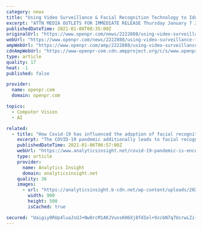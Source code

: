 ```yaml
---
category: news
title: "Using Video Surveillance & Facial Recognition Technology to Identify Individuals Involved In Attack on U.S. Capitol"
excerpt: "ATTN MEDIA OUTLETS FOR IMMEDIATE RELEASE Thursday January 7 2021 Contact Thomas Carnevale Email tcc umbrellatech co Phone 630 270 3313 USING FACIAL RECOGNITION AND VIDEO SURVEILLANCE TO IDENTIFY INDIVIDUALS INVOLVED IN THE U S CAPITOL ATTACK Thomas"
publishedDateTime: 2021-01-08T08:35:00Z
originalUrl: "https://www.openpr.com/news/2222088/using-video-surveillance-facial-recognition-technology"
webUrl: "https://www.openpr.com/news/2222088/using-video-surveillance-facial-recognition-technology"
ampWebUrl: "https://www.openpr.com/amp/2222088/using-video-surveillance-facial-recognition-technology"
cdnAmpWebUrl: "https://www-openpr-com.cdn.ampproject.org/c/s/www.openpr.com/amp/2222088/using-video-surveillance-facial-recognition-technology"
type: article
quality: 17
heat: -1
published: false

provider:
  name: openpr.com
  domain: openpr.com

topics:
  - Computer Vision
  - AI

related:
  - title: "How Covid-19 has influenced the adoption of facial recognition technologies?"
    excerpt: "The COVID-19 pandemic additionally leads to facial recognition systems, joined with other biometric procedures. As it's expected digitization and digitalization will grow in a few territories, some definitely will see expanding utilization of facial recognition technologies."
    publishedDateTime: 2021-01-06T06:57:00Z
    webUrl: "https://www.analyticsinsight.net/covid-19-pandemic-is-encouraging-facial-recognition-technology/"
    type: article
    provider:
      name: Analytics Insight
      domain: analyticsinsight.net
    quality: 36
    images:
      - url: "https://analyticsinsight.b-cdn.net/wp-content/uploads/2021/01/facial-recognition.jpg"
        width: 900
        height: 500
        isCached: true

secured: "Uaigiy9RUp4luaJsUJ+NwOrcM1AKJVunsKH6Xj8fdIel+9zcbN7q7UcrwLZi+LYiZzoz3U4bNW3w4Z61w+kg1g54tjSCqcqAonjv/R5KsskZUXfJsKxKGuNbkmCYmpGklBU89aG8+kNv1tGsdxoBSWQOeaQ2dNJxK6v3gg0CZAozan8VW9oPhb0JavJ0cYgiRAuN574HAxO1cZsdetFG1W3lN70cd34isEUde5EX73c3PqtFum0X8CSRoVX4E8BrGt7hks4VlU/7Ks3086+6N/P6Ss5Bc2ayMh0/Vt0ciOLBtaLSPQkN86/avbd/1APs/WA+6nlUi87pYqsxEXvDLPYYtVTGJIa1rmEN7z7HMBs=;a46xBBJMoRxeev+ZN8KKng=="
---
```


